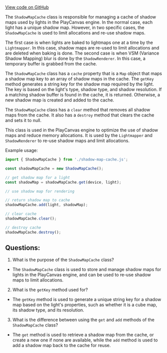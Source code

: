 [View code on GitHub](https://github.com/playcanvas/engine/src/scene/renderer/shadow-map-cache.js)

The `ShadowMapCache` class is responsible for managing a cache of shadow maps used by lights in the PlayCanvas engine. In the normal case, each light has a unique shadow map. However, in two specific cases, the `ShadowMapCache` is used to limit allocations and re-use shadow maps. 

The first case is when lights are baked to lightmaps one at a time by the `Lightmapper`. In this case, shadow maps are re-used to limit allocations and are deleted when baking is done. The second case is when VSM (Variance Shadow Mapping) blur is done by the `ShadowRenderer`. In this case, a temporary buffer is grabbed from the cache.

The `ShadowMapCache` class has a `cache` property that is a `Map` object that maps a shadow map key to an array of shadow maps in the cache. The `getKey` method generates a string key for the shadow map required by the light. The key is based on the light's type, shadow type, and shadow resolution. If a matching shadow buffer is found in the cache, it is returned. Otherwise, a new shadow map is created and added to the cache.

The `ShadowMapCache` class has a `clear` method that removes all shadow maps from the cache. It also has a `destroy` method that clears the cache and sets it to null.

This class is used in the PlayCanvas engine to optimize the use of shadow maps and reduce memory allocations. It is used by the `Lightmapper` and `ShadowRenderer` to re-use shadow maps and limit allocations. 

Example usage:

```javascript
import { ShadowMapCache } from './shadow-map-cache.js';

const shadowMapCache = new ShadowMapCache();

// get shadow map for a light
const shadowMap = shadowMapCache.get(device, light);

// use shadow map for rendering

// return shadow map to cache
shadowMapCache.add(light, shadowMap);

// clear cache
shadowMapCache.clear();

// destroy cache
shadowMapCache.destroy();
```
## Questions: 
 1. What is the purpose of the `ShadowMapCache` class?
- The `ShadowMapCache` class is used to store and manage shadow maps for lights in the PlayCanvas engine, and can be used to re-use shadow maps to limit allocations.

2. What is the `getKey` method used for?
- The `getKey` method is used to generate a unique string key for a shadow map based on the light's properties, such as whether it is a cube map, its shadow type, and its resolution.

3. What is the difference between using the `get` and `add` methods of the `ShadowMapCache` class?
- The `get` method is used to retrieve a shadow map from the cache, or create a new one if none are available, while the `add` method is used to add a shadow map back to the cache for reuse.